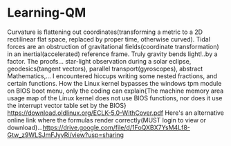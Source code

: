 # Learning-QM
Curvature is flattening out coordinates(transforming a metric to a  2D rectilinear flat space, replaced by proper time, otherwise curved).  Tidal forces are an obstruction of gravitational fields(coordinate transformation) in an inertial(accelerated) reference frame. Truly gravity bends light!..by a factor. The proofs... star-light observation during a solar eclipse, geodesics(tangent vectors), parallel transport(gyroscopes), abstract Mathematics,...
I encountered hiccups writing some nested fractions, and certain functions.
How the Linux kernel bypasses the windows tpm module on BIOS boot menu, only the coding can explain{The machine memory area usage map of the Linux kernel does not use BIOS functions, nor does it use the
interrupt vector table set by the BIOS} https://download.oldlinux.org/ECLK-5.0-WithCover.pdf
Here's an alternative online link where the formulas render correctly(MUST login to view or download)...https://drive.google.com/file/d/1FoQXBX7YsM4Lf8-Gtw_z9WLSJmFJyyRi/view?usp=sharing
